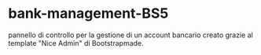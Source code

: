 # bank-management-BS5
pannello di controllo per la gestione di un account bancario creato grazie al template "Nice Admin" di Bootstrapmade.
